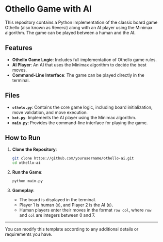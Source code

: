 # Othello Game with AI

This repository contains a Python implementation of the classic board game Othello (also known as Reversi) along with an AI player using the Minimax algorithm. The game can be played between a human and the AI.

## Features

- **Othello Game Logic**: Includes full implementation of Othello game rules.
- **AI Player**: An AI that uses the Minimax algorithm to decide the best moves.
- **Command-Line Interface**: The game can be played directly in the terminal.

## Files

- **`othelo.py`**: Contains the core game logic, including board initialization, move validation, and move execution.
- **`bot.py`**: Implements the AI player using the Minimax algorithm.
- **`main.py`**: Provides the command-line interface for playing the game.

## How to Run

1. **Clone the Repository**:
    ```bash
    git clone https://github.com/yourusername/othello-ai.git
    cd othello-ai
    ```

2. **Run the Game**:
    ```bash
    python main.py
    ```

3. **Gameplay**:
   - The board is displayed in the terminal. 
   - Player 1 is human (`X`), and Player 2 is the AI (`O`).
   - Human players enter their moves in the format `row col`, where `row` and `col` are integers between 0 and 7.

---

You can modify this template according to any additional details or requirements you have.
